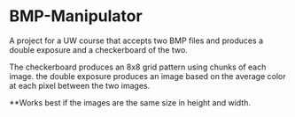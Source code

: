 # BMP-Manipulator
A project for a UW course that accepts two BMP files and produces a double exposure and a checkerboard of the two.

The checkerboard produces an 8x8 grid pattern using chunks of each image.
the double exposure produces an image based on the average color at each pixel between the two images.

**Works best if the images are the same size in height and width.

